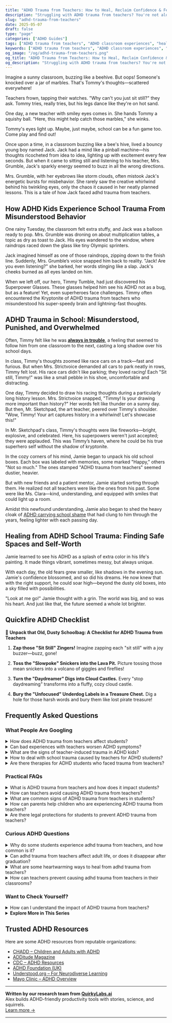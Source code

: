 ```yaml
---
title: "ADHD Trauma from Teachers: How to Heal, Reclaim Confidence & Feel Safe Again"
description: "Struggling with ADHD trauma from teachers? You're not alone. Learn how those early experiences shape you—and how to heal, feel seen, and rebuild your self-worth."
slug: "adhd-trauma-from-teachers"
date: 2025-05-07
draft: false
type: "page"
categories: ["ADHD Guides"]
tags: ["ADHD trauma from teachers", "ADHD classroom experiences", "healing ADHD emotional wounds", "teacher impact on ADHD", "overcoming ADHD school stigma", "ADHD coping strategies", "rebuilding ADHD confidence"]
keywords: ["ADHD trauma from teachers", "ADHD classroom experiences", "healing ADHD emotional wounds", "teacher impact on ADHD", "overcoming ADHD school stigma", "ADHD coping strategies", "rebuilding ADHD confidence"]
og_image: "/og/adhd-trauma-from-teachers.png"
og_title: "ADHD Trauma from Teachers: How to Heal, Reclaim Confidence & Feel Safe Again"
og_description: "Struggling with ADHD trauma from teachers? You're not alone. Learn how those early experiences shape you—and how to heal, feel seen, and rebuild your self-worth."
---
```


Imagine a sunny classroom, buzzing like a beehive. But oops! Someone's knocked over a jar of marbles. That's Tommy's thoughts—scattered everywhere!

Teachers frown, tapping their watches. "Why can't you just sit still?" they ask. Tommy tries, really tries, but his legs dance like they're on hot sand.

One day, a new teacher with smiley eyes comes in. She hands Tommy a squishy ball. "Here, this might help catch those marbles," she winks.

Tommy's eyes light up. Maybe, just maybe, school can be a fun game too. Come play and find out!

Once upon a time, in a classroom buzzing like a bee's hive, lived a bouncy young boy named Jack. Jack had a mind like a pinball machine—his thoughts ricocheted from idea to idea, lighting up with excitement every few seconds. But when it came to sitting still and listening to his teacher, Mrs. Grumble, Jack's sparkly energy seemed to buzz in all the wrong directions.

Mrs. Grumble, with her eyebrows like storm clouds, often mistook Jack's energetic bursts for misbehavior. She rarely saw the creative whirlwind behind his twinkling eyes, only the chaos it caused in her neatly planned lessons. This is a tale of how Jack faced adhd trauma from teachers.

## How ADHD Kids Experience School Trauma From Misunderstood Behavior

One rainy Tuesday, the classroom felt extra stuffy, and Jack was a balloon ready to pop. Mrs. Grumble was droning on about multiplication tables, a topic as dry as toast to Jack. His eyes wandered to the window, where raindrops raced down the glass like tiny Olympic sprinters.

Jack imagined himself as one of those raindrops, zipping down to the finish line. Suddenly, Mrs. Grumble’s voice snapped him back to reality. "Jack! Are you even listening?" she barked, her words stinging like a slap. Jack's cheeks burned as all eyes landed on him.

When we left off, our hero, Timmy Tumble, had just discovered his Superpower Glasses. These glasses helped him see his ADHD not as a bug, but as a feature! Yet, even superheroes face challenges. Timmy often encountered the Kryptonite of ADHD trauma from teachers who misunderstood his super-speedy brain and lightning-fast thoughts.

## ADHD Trauma in School: Misunderstood, Punished, and Overwhelmed

Often, Timmy felt like he was [**always in trouble**](/pages/adhd-always-in-trouble/), a feeling that seemed to follow him from one classroom to the next, casting a long shadow over his school days.

In class, Timmy's thoughts zoomed like race cars on a track—fast and furious. But when Mrs. Strictvoice demanded all cars to park neatly in rows, Timmy felt lost. His race cars didn't like parking; they loved racing! Each "Sit still, Timmy!" was like a small pebble in his shoe, uncomfortable and distracting.

One day, Timmy decided to draw his racing thoughts during a particularly long history lesson. Mrs. Strictvoice snapped, "Timmy! Is your drawing more important than history?" Her words felt like thunder on a sunny day. But then, Mr. Sketchpad, the art teacher, peered over Timmy's shoulder. "Wow, Timmy! Your art captures history in a whirlwind! Let's showcase this!"

In Mr. Sketchpad's class, Timmy's thoughts were like fireworks—bright, explosive, and celebrated. Here, his superpowers weren't just accepted; they were applauded. This was Timmy’s haven, where he could be his true superhero self without the shadow of kryptonite.

In the cozy corners of his mind, Jamie began to unpack his old school boxes. Each box was labeled with memories, some marked "Happy," others "Not so much." The ones stamped "ADHD trauma from teachers" seemed dustier, heavier.

But with new friends and a patient mentor, Jamie started sorting through them. He realized not all teachers were like the ones from his past. Some were like Ms. Clara—kind, understanding, and equipped with smiles that could light up a room.

Amidst this newfound understanding, Jamie also began to shed the heavy cloak of [ADHD carrying school shame](/pages/adhd-carrying-school-shame/) that had clung to him through the years, feeling lighter with each passing day.

## Healing from ADHD School Trauma: Finding Safe Spaces and Self-Worth

Jamie learned to see his ADHD as a splash of extra color in his life's painting. It made things vibrant, sometimes messy, but always unique.

With each day, the old fears grew smaller, like shadows in the evening sun. Jamie's confidence blossomed, and so did his dreams. He now knew that with the right support, he could soar high—beyond the dusty old boxes, into a sky filled with possibilities.

"Look at me go!" Jamie thought with a grin. The world was big, and so was his heart. And just like that, the future seemed a whole lot brighter.

## Quickfire ADHD Checklist

🎒 **Unpack that Old, Dusty Schoolbag: A Checklist for ADHD Trauma from Teachers**

1. **Zap those "Sit Still" Zingers!**
   Imagine zapping each "sit still" with a joy buzzer—buzz, gone!

2. **Toss the "Slowpoke" Snickers into the Lava Pit.**
   Picture tossing those mean snickers into a volcano of giggles and fireflies!

3. **Turn the "Daydreamer" Digs into Cloud Castles.**
   Every "stop daydreaming" transforms into a fluffy, cozy cloud castle.

4. **Bury the "Unfocused" Underdog Labels in a Treasure Chest.**
   Dig a hole for those harsh words and bury them like lost pirate treasure!

## Frequently Asked Questions



### What People Are Googling

<details><summary>How does ADHD trauma from teachers affect students?</summary><p>When students with ADHD experience trauma from teachers, such as harsh criticism or misunderstanding, it can significantly affect their self-esteem and trust in educational environments. This kind of negative experience can lead students to feel anxious or resistant about participating in class, expressing their ideas, or seeking help. It's important to acknowledge these feelings and understand that they are a natural response to past difficulties. With supportive relationships and positive experiences, students can gradually rebuild confidence and find joy in learning again.</p></details>
<details><summary>Can bad experiences with teachers worsen ADHD symptoms?</summary><p>Absolutely, experiences with teachers can significantly impact how you feel and cope with ADHD. If a teacher is not understanding or supportive, it can exacerbate feelings of frustration, anxiety, or low self-esteem, which might make ADHD symptoms seem more intense or harder to manage. It’s really important to have a supportive educational environment that adapts to your needs and helps you thrive. Remember, it’s okay to seek out and advocate for the support you deserve, so you can create a more positive learning experience.</p></details>
<details><summary>What are the signs of teacher-induced trauma in ADHD kids?</summary><p>Recognizing teacher-induced trauma in children with ADHD involves noticing changes in their behavior or attitude towards school. These children might exhibit increased anxiety, reluctance, or resistance about going to school, or they might start to express feelings of inadequacy and frustration related to their learning experiences. You may also observe physical symptoms such as headaches or stomachaches that often arise on school days. It’s important to gently open up a supportive conversation with your child about how they feel their interactions with their teacher make them feel, providing a safe space for them to express their thoughts and feelings.</p></details>
<details><summary>How to deal with school trauma caused by teachers for ADHD students?</summary><p>Navigating school trauma, especially when it involves teachers, can feel incredibly challenging, but remember, you're not alone. It's important to start by finding a supportive space where you are comfortable expressing your feelings—perhaps a counselor, trusted mentor, or a support group for ADHD. Together, you can explore strategies to rebuild your confidence in learning environments, which might include advocating for accommodations that respect your learning style. Above all, be gentle with yourself as you heal; it's okay to take things one step at a time and celebrate small victories along the way.</p></details>
<details><summary>Are there therapies for ADHD students who faced trauma from teachers?</summary><p>Absolutely, there are supportive therapies available that can really help students with ADHD who have experienced trauma from teachers. Therapy options like trauma-informed therapy or cognitive-behavioral therapy (CBT) are specifically designed to address the emotional and psychological impacts of such experiences. It’s also a good idea to find therapists who specialize in both ADHD and trauma to ensure the most understanding and effective approach. Remember, seeking help is a positive step forward, and it's important to surround yourself with supportive people who understand your unique experiences.</p></details>



### Practical FAQs

<details><summary>What is ADHD trauma from teachers and how does it impact students?</summary><p>ADHD trauma from teachers can occur when educators, perhaps unknowingly, respond to ADHD-related behaviors with criticism, impatience, or punishment, rather than understanding and support. This can lead students to feel misunderstood, ashamed, or anxious, impacting their self-esteem and relationship with learning. Over time, these negative experiences can contribute to emotional scars, making it harder for students to trust educators or fully engage in educational environments. Recognizing and addressing this trauma is crucial for healing and helping students with ADHD embrace their potential in more supportive and affirming ways.</p></details>
<details><summary>How can teachers avoid causing ADHD trauma from teachers?</summary><p>Absolutely, a supportive classroom environment is crucial for all students, especially for those with ADHD. Teachers can avoid causing ADHD-related trauma by being patient, flexible, and understanding of each student's unique needs. It's beneficial to use clear, consistent instructions and to provide positive, encouraging feedback rather than criticism. Also, incorporating movement breaks and offering various ways to participate can help students with ADHD feel more engaged and valued in the classroom.</p></details>
<details><summary>What are common signs of ADHD trauma from teachers in students?</summary><p>Absolutely, it's important to recognize how interactions in educational settings can impact students, especially those with ADHD. Some common signs of trauma resulting from negative school experiences include feelings of anxiety or reluctance about school, a noticeable drop in academic performance, or an increase in behaviors like avoidance or resistance when it comes to schoolwork. Students might also express feelings of inadequacy, often using phrases like "I'm stupid" or "I can't do anything right," which can really highlight their internal struggle. It's crucial to approach these signs with understanding and support, providing a nurturing environment that addresses their specific needs and helps them thrive.</p></details>
<details><summary>How can parents help children who are experiencing ADHD trauma from teachers?</summary><p>It's so important to support your child if they're feeling overwhelmed or hurt due to their experiences at school. A cozy, open conversation where you listen to their feelings without judgment can really help them feel safer and understood. Together, you could brainstorm and write down specific issues and think about practical steps, like arranging a meeting with the teacher to discuss accommodations that respect your child's unique needs. Remember, you're a wonderful advocate for your child, and by working collaboratively with the school, you can help create a more supportive learning environment for them.</p></details>
<details><summary>Are there legal protections for students to prevent ADHD trauma from teachers?</summary><p>Absolutely, and it's wonderful that you're looking into this! In many countries, including the United States, there are laws like the Americans with Disabilities Act (ADA) and the Individuals with Disabilities Education Act (IDEA) that help protect students with ADHD. These laws ensure that students can receive accommodations tailored to their needs, which can include adjustments in teaching methods, extra time on tests, or a quieter learning environment. It's all about creating a supportive educational setting that prevents any negative experiences and helps every student thrive. If you're unsure about how these laws apply or how to request accommodations, a school counselor or an educational advocate can be a fantastic resource.</p></details>



### Curious ADHD Questions

<details><summary>Why do some students experience adhd trauma from teachers, and how common is it?</summary><p>It’s really understandable that some students with ADHD might experience what feels like trauma from interactions with teachers. This often happens because not all educators are fully informed or trained on how ADHD affects learning and behavior, which can lead to misunderstandings or negative interactions. For instance, a student might feel embarrassed or punished for behaviors that are linked to their ADHD, like difficulty sitting still or paying attention. While it's hard to pinpoint exactly how common this is, awareness is growing, and many are advocating for better teacher training on ADHD to foster a more supportive learning environment. Your feelings are valid, and it's important to seek support if school feels overwhelming.</p></details>
<details><summary>Can adhd trauma from teachers affect adult life, or does it disappear after graduation?</summary><p>Absolutely, experiences with teachers during your formative years can certainly linger into adulthood, especially for someone with ADHD. Teachers often play significant roles in our development, and negative interactions can leave lasting impressions. However, it's important to remember that while these experiences may shape us, they don't define us. Exploring these memories with a therapist or an ADHD coach can be incredibly healing, helping you to understand and overcome their impact, and empower you to thrive in your adult life.</p></details>
<details><summary>What are some heartwarming ways to heal from adhd trauma from teachers?</summary><p>It's truly important to nurture your heart after experiencing difficult times, especially with something as impactful as ADHD-related trauma from schooling. One comforting way to start healing is by reconnecting with your inner child through activities you might have loved but felt discouraged from pursuing, like art, music, or any creative outlet. Consider joining support groups or forums where experiences similar to yours are shared; hearing others’ stories and sharing your own can be incredibly affirming and healing. Lastly, if possible, working with a therapist who specializes in ADHD can provide personalized guidance to help you understand and heal from your experiences in a safe, supportive environment. Remember, you deserve to make space for your healing and find joy in your unique journey.</p></details>
<details><summary>How can teachers prevent causing adhd trauma from teachers in their classrooms?</summary><p>Absolutely, teachers play such a crucial role in nurturing a positive learning environment. To prevent causing ADHD-related trauma, teachers can start by educating themselves about ADHD and its effects on learning and behavior. This awareness can lead to more empathetic and tailored teaching strategies that accommodate the unique needs of students with ADHD, such as providing clear, concise instructions or allowing for movement breaks. By fostering an inclusive and understanding classroom atmosphere, teachers help ensure all students feel valued and supported, significantly reducing the risk of negative experiences related to ADHD.</p></details>



### Want to Check Yourself?

<details><summary>How can I understand the impact of ADHD trauma from teachers?</summary><p>It’s really important to acknowledge and understand the impact that negative experiences with teachers can have, especially when you’re managing ADHD. Remember, it's completely valid to feel affected by past interactions where you might have felt misunderstood or unsupported. To better understand this impact, it can be very helpful to talk it through with someone who gets it—perhaps a therapist, a coach, or a supportive peer who shares similar experiences. Reflecting on these experiences and discussing them can help you identify how they affect your current feelings about learning and interacting with others, helping you to heal and find strategies that support your well-being.</p></details>

<script type="application/ld+json">
{
  "@context": "https://schema.org",
  "@type": "FAQPage",
  "mainEntity": [
    {
      "@type": "Question",
      "name": "How does ADHD trauma from teachers affect students?",
      "acceptedAnswer": {
        "@type": "Answer",
        "text": "When students with ADHD experience trauma from teachers, such as harsh criticism or misunderstanding, it can significantly affect their self-esteem and trust in educational environments. This kind of negative experience can lead students to feel anxious or resistant about participating in class, expressing their ideas, or seeking help. It's important to acknowledge these feelings and understand that they are a natural response to past difficulties. With supportive relationships and positive experiences, students can gradually rebuild confidence and find joy in learning again."
      }
    },
    {
      "@type": "Question",
      "name": "Can bad experiences with teachers worsen ADHD symptoms?",
      "acceptedAnswer": {
        "@type": "Answer",
        "text": "Absolutely, experiences with teachers can significantly impact how you feel and cope with ADHD. If a teacher is not understanding or supportive, it can exacerbate feelings of frustration, anxiety, or low self-esteem, which might make ADHD symptoms seem more intense or harder to manage. It\u2019s really important to have a supportive educational environment that adapts to your needs and helps you thrive. Remember, it\u2019s okay to seek out and advocate for the support you deserve, so you can create a more positive learning experience."
      }
    },
    {
      "@type": "Question",
      "name": "What are the signs of teacher-induced trauma in ADHD kids?",
      "acceptedAnswer": {
        "@type": "Answer",
        "text": "Recognizing teacher-induced trauma in children with ADHD involves noticing changes in their behavior or attitude towards school. These children might exhibit increased anxiety, reluctance, or resistance about going to school, or they might start to express feelings of inadequacy and frustration related to their learning experiences. You may also observe physical symptoms such as headaches or stomachaches that often arise on school days. It\u2019s important to gently open up a supportive conversation with your child about how they feel their interactions with their teacher make them feel, providing a safe space for them to express their thoughts and feelings."
      }
    },
    {
      "@type": "Question",
      "name": "How to deal with school trauma caused by teachers for ADHD students?",
      "acceptedAnswer": {
        "@type": "Answer",
        "text": "Navigating school trauma, especially when it involves teachers, can feel incredibly challenging, but remember, you're not alone. It's important to start by finding a supportive space where you are comfortable expressing your feelings\u2014perhaps a counselor, trusted mentor, or a support group for ADHD. Together, you can explore strategies to rebuild your confidence in learning environments, which might include advocating for accommodations that respect your learning style. Above all, be gentle with yourself as you heal; it's okay to take things one step at a time and celebrate small victories along the way."
      }
    },
    {
      "@type": "Question",
      "name": "Are there therapies for ADHD students who faced trauma from teachers?",
      "acceptedAnswer": {
        "@type": "Answer",
        "text": "Absolutely, there are supportive therapies available that can really help students with ADHD who have experienced trauma from teachers. Therapy options like trauma-informed therapy or cognitive-behavioral therapy (CBT) are specifically designed to address the emotional and psychological impacts of such experiences. It\u2019s also a good idea to find therapists who specialize in both ADHD and trauma to ensure the most understanding and effective approach. Remember, seeking help is a positive step forward, and it's important to surround yourself with supportive people who understand your unique experiences."
      }
    }
  ]
}
</script>
<script type="application/ld+json">
{
  "@context": "https://schema.org",
  "@type": "Article",
  "author": {
    "@type": "Person",
    "name": "QuirkyLabs",
    "url": "https://quirkylabs.ai/about"
  },
  "headline": "\"Heal Your Heart: Overcoming ADHD Trauma from Teachers\"",
  "mainEntityOfPage": "https://blog.quirkylabs.ai/pages/adhd-trauma-from-teachers/",
  "datePublished": "2025-05-07"
}
</script>
<script type="application/ld+json">
{
  "@context": "https://schema.org",
  "@type": "BreadcrumbList",
  "itemListElement": [
    {
      "@type": "ListItem",
      "position": 1,
      "name": "Home",
      "item": "https://quirkylabs.ai/"
    },
    {
      "@type": "ListItem",
      "position": 2,
      "name": "Blog",
      "item": "https://blog.quirkylabs.ai/"
    },
    {
      "@type": "ListItem",
      "position": 3,
      "name": "\"Heal Your Heart: Overcoming ADHD Trauma from Teachers\"",
      "item": "https://blog.quirkylabs.ai/pages/adhd-trauma-from-teachers/"
    }
  ]
}
</script>

<details>
<summary><strong>Explore More in This Series</strong></summary>

- [Adhd Feel Lazy](/pages/adhd-feel-lazy/)
- [Adhd Carrying School Shame](/pages/adhd-carrying-school-shame/)
- [Adhd Working To Prove Worth](/pages/adhd-working-to-prove-worth/)
- [Adhd Always In Trouble](/pages/adhd-always-in-trouble/)
- [Adhd People Think Im Stupid](/pages/adhd-people-think-im-stupid/)
- [Adhd Labeled As Disruptive](/pages/adhd-labeled-as-disruptive/)
- [Adhd Expectation Vs Reality](/pages/adhd-expectation-vs-reality/)
- [Adhd Constant Self Doubt](/pages/adhd-constant-self-doubt/)
</details>



## Trusted ADHD Resources

Here are some ADHD resources from reputable organizations:

- [CHADD – Children and Adults with ADHD](https://chadd.org)
- [ADDitude Magazine](https://www.additudemag.com)
- [CDC – ADHD Resources](https://www.cdc.gov/ncbddd/adhd)
- [ADHD Foundation (UK)](https://www.adhdfoundation.org.uk)
- [Understood.org – For Neurodiverse Learning](https://www.understood.org)
- [Mayo Clinic – ADHD Overview](https://www.mayoclinic.org/diseases-conditions/adhd)


---

**Written by our research team from [QuirkyLabs.ai](https://quirkylabs.ai)**  
Alex builds ADHD-friendly productivity tools with stories, science, and squirrels.  
[Learn more →](https://quirkylabs.ai)

---